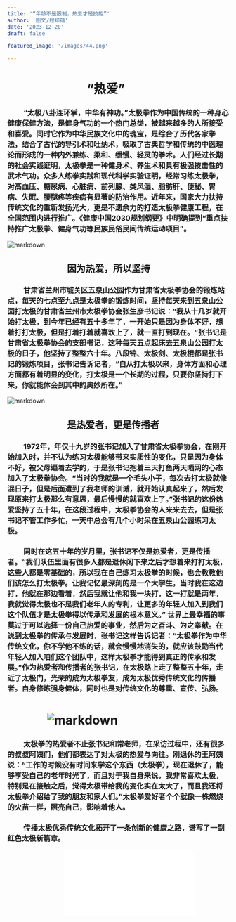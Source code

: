 ```yaml
---
title: '“年龄不是限制，热爱才是技能”'
author: '图文/程知蕴'
date: '2023-12-20'
draft: false 

featured_image: '/images/44.png'

---
```


#  　　 　 　　　“热爱”
### 　　  “太极八卦连环掌，中华有神功。”太极拳作为中国传统的一种身心健康保健方法，是健身气功的一个热门总类，被越来越多的人所接受和喜爱。同时它作为中华民族文化中的瑰宝，是综合了历代各家拳法，结合了古代的导引术和吐纳术，吸取了古典哲学和传统的中医理论而形成的一种内外兼练、柔和、缓慢、轻灵的拳术。人们经过长期的社会实践证明，太极拳是一种健身术、养生术和具有极强技击性的武术气功。众多人练拳实践和现代科学实验证明，经常习练太极拳，对高血压、糖尿病、心脏病、前列腺、类风湿、脂肪肝、便秘、胃病、失眠、腰腿疼等疾病有显著的防治作用。近年来，国家大力扶持传统文化的重新发扬光大，更是不遗余力的打造太极拳健康工程，在全国范围内进行推广。《健康中国2030规划纲要》中明确提到“重点扶持推广太极拳、健身气功等民族民俗民间传统运动项目”。
![markdown](/images/11.png)
##  　　 　 　　　因为热爱，所以坚持
###  　　 甘肃省兰州市城关区五泉山公园作为甘肃省太极拳协会的锻炼站点，每天的七点至九点是太极拳的锻炼时间，坚持每天来到五泉山公园打太极的甘肃省兰州市太极拳协会张生彦书记说：”我从十几岁就开始打太极，到今年已经有五十多年了，一开始只是因为身体不好，想着打打太极，但是打着打着就喜欢上了，就一直打到现在。“张书记是甘肃省太极拳协会的支部书记，这种每天五点起床去五泉山公园打太极的日子，他坚持了整整六十年。八段锦、太极剑、太极棍都是张书记的锻炼项目，张书记告诉记者，“自从打太极以来，身体方面和心理方面都有着明显的变化，打太极是一个长期的过程，只要你坚持打下来，你就能体会到其中的奥妙所在。”
![markdown](/images/22.png)
##  　　 　 　　　是热爱者，更是传播者
###  　　 1972年，年仅十九岁的张书记加入了甘肃省太极拳协会，在刚开始加入时，并不认为练习太极能够带来实质性的变化，只是因为身体不好，被父母逼着去学的，于是张书记抱着三天打鱼两天晒网的心态加入了太极拳协会。“当时的我就是一个毛头小子，每次去打太极就像混日子，但是后面遭到了我老师的训诫，就开始认真起来了，然后发现原来打太极那么有意思，最后慢慢的就喜欢上了。”张书记的这份热爱坚持了五十年，在这段过程中，太极拳协会的人来来去去，但是张书记不管工作多忙，一天中总会有几个小时呆在五泉山公园练习太极。
###  　　 同时在这五十年的岁月里，张书记不仅是热爱者，更是传播者。“我们队伍里面有很多人都是退休闲下来之后才想着来打打太极，这些人都是零基础的，所以我在自己练习太极拳的时候，也会教教他们该怎么打太极拳。让我记忆最深刻的是一个大学生，当时我在这边打，他就在那边看着，然后我就让他和我一块打，这一打就是两年，我就觉得太极也不是我们老年人的专利，让更多的年轻人加入到我们这个队伍才是太极拳得以传承和发展的根本意义。” 世界上最幸福的事莫过于可以选择一份自己热爱的事业，然后为之奋斗、为之奉献。在说到太极拳的传承与发展时，张书记这样告诉记者：“太极拳作为中华传统文化，你不学他不练的话，就会慢慢地消失的，就应该鼓励当代年轻人加入咱们这个团队中，这样太极拳才能得到真正的传承和发展。”作为热爱者和传播者的张书记，在太极路上走了整整五十年，走近了太极门，光荣的成为太极拳友，成为太极优秀传统文化的传播者。自身修炼强身健体，同时也是对传统文化的尊重、宣传、弘扬。
#  　　 　![markdown](/images/33.png)
###  　　 太极拳的热爱者不止张书记和常老师，在采访过程中，还有很多的叔叔阿姨们，他们都表达了对太极的热爱与向往。刚退休的王阿姨说：“工作的时候没有时间来学这个东西（太极拳），现在退休了，能够享受自己的老年时光了，而且对于我自身来说，我非常喜欢太极，特别是在接触之后，觉得太极带给我的变化实在太大了，而且我还将太极拳介绍给了我的朋友和家人们。”太极拳爱好者个个就像一株燃烧的火苗一样，照亮自己，影响着他人。
###  　　 传播太极优秀传统文化拓开了一条创新的健康之路，谱写了一副红色太极新篇章。
　　  　　  　　  　　  <iframe src="//player.bilibili.com/player.html?aid=410093154&bvid=BV1gG411k7NT&cid=1376346872&p=1" scrolling="no" border="0" frameborder="no" framespacing="0" allowfullscreen="true"> </iframe>